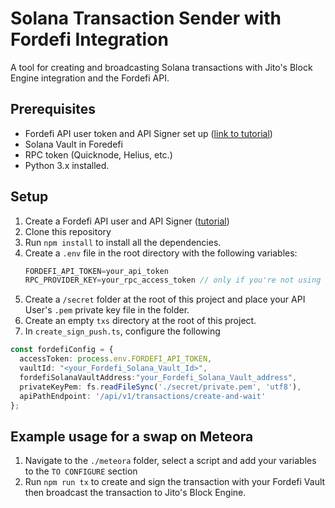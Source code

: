 # Solana Transaction Sender with Fordefi Integration

A tool for creating and broadcasting Solana transactions with Jito's Block Engine integration and the Fordefi API.

## Prerequisites

- Fordefi API user token and API Signer set up ([link to tutorial](https://docs.fordefi.com/reference/getting-started))
- Solana Vault in Foredefi
- RPC token (Quicknode, Helius, etc.)
- Python 3.x installed.

## Setup

1. Create a Fordefi API user and API Signer ([tutorial](https://docs.fordefi.com/reference/getting-started))
2. Clone this repository
3. Run `npm install` to install all the dependencies.
4. Create a `.env` file in the root directory with the following variables:
   ```typescript
   FORDEFI_API_TOKEN=your_api_token
   RPC_PROVIDER_KEY=your_rpc_access_token // only if you're not using a public RPC provider
   ```
5. Create a `/secret` folder at the root of this project and place your API User's `.pem` private key file in the folder.
6. Create an empty `txs` directory at the root of this project.
7. In `create_sign_push.ts`, configure the following
```typescript
const fordefiConfig = {
  accessToken: process.env.FORDEFI_API_TOKEN,
  vaultId: "<your_Fordefi_Solana_Vault_Id>",
  fordefiSolanaVaultAddress:"your_Fordefi_Solana_Vault_address",
  privateKeyPem: fs.readFileSync('./secret/private.pem', 'utf8'),
  apiPathEndpoint: '/api/v1/transactions/create-and-wait'
};
``` 

## Example usage for a swap on Meteora

1. Navigate to the `./meteora` folder, select a script and add your variables to the `TO CONFIGURE` section
2. Run `npm run tx` to create and sign the transaction with your Fordefi Vault then broadcast the transaction to Jito's Block Engine.
